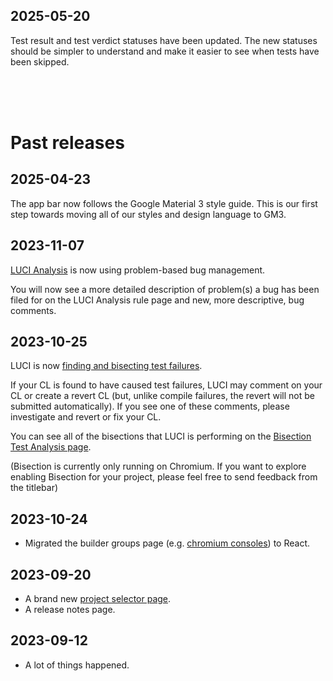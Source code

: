 <!--
The release notes are divided by version tags (e.g. `__RELEASE__: 1`) into
sections.
 * The top section without a tag contains unreleased/unannounced changes. This
   section will not be shown to the users.
 * The section under the first version tag contains the newest changes. Users
   will be notified when there's a new release with a release number greater
   than what they have seen before (stored in local storage).  This section will
   be shown in a notification box.
 * The sections under the second onward version tags contain past changes. These
   sections will not be shown in the notification box, but can be viewed in a
   standalone page.

Instructions:
 * Record features:
   1. Add a feature description to the unreleased section.

 * Create an announcement:
   1. Add a new release tag with a larger release number at the top of the
      unreleased section. (The unreleased section is naturally emptied due
      to the new release tag).
   2. Once a new release section is created, it should not be modified.
      Otherwise users may not be notified of the newly added changes.
   3. Release to prod.

Design decisions:
 * The version number is incremental so we won't repeatedly show the release
   notes after rolling back a release.
 * We do not use the AppEngine version string (i.e. `UI_VERSION`) because
   * there might be releases without user facing features, and
   * it's hard to annotate sections with AppEngine versions since we don't know
     the AppEngine version at coding time.
 * The unreleased section is there to avoid confusion about where to add a
   new feature description. Without it, it's unclear whether a new feature
   description should be added to a newly created section or an existing
   section. If the existing section were released to prod, appending to the
   existing section will fail to announce the feature. If the existing section
   were not released to prod, adding a new section will cause the features in
   the existing section to be silenced. Adding an unreleased section makes
   recording features and creating announcement two separate actions, therefore
   reduces the confusion.

TODO: add a test case to ensure the newer release sections always have larger
release tag numbers.
-->

<!-- Add new changes here. See the instruction above for more details. -->
<!-- __RELEASE__: 7 -->
## 2025-05-20
Test result and test verdict statuses have been updated. The new statuses should
be simpler to understand and make it easier to see when tests have been skipped.

<!-- __RELEASE__: 6 -->
<br/><br/><br/>

# Past releases
## 2025-04-23
The app bar now follows the Google Material 3 style guide.
This is our first step towards moving all of our styles and design language to GM3.
<!-- __RELEASE__: 5 -->
## 2023-11-07
 [LUCI Analysis](https://luci-analysis.appspot.com) is now using problem-based bug management.

 You will now see a more detailed description of problem(s) a bug has been
 filed for on the LUCI Analysis rule page and new, more descriptive, bug comments.

<!-- __RELEASE__: 4 -->
## 2023-10-25
 LUCI is now [finding and bisecting test failures](/ui/p/chromium/bisection/test-analysis).
<!-- __RELEASE__: 3 -->
 If your CL is found to have caused test failures, LUCI may comment on your CL or create a revert CL
(but, unlike compile failures, the revert will not be submitted automatically).  If you see one of these comments, please investigate and revert or fix your CL.

You can see all of the bisections that LUCI is performing on the [Bisection Test Analysis page](/ui/p/chromium/bisection/test-analysis).

(Bisection is currently only running on Chromium.  If you want to explore enabling Bisection for your project, please feel free to send feedback from the titlebar)

<!-- __RELEASE__: 2 -->
## 2023-10-24
 * Migrated the builder groups page (e.g. [chromium consoles](/ui/p/chromium)) to React.

<!-- __RELEASE__: 1 -->
## 2023-09-20
 * A brand new [project selector page](/ui/).
 * A release notes page.

<!-- __RELEASE__: 0 -->
## 2023-09-12
 * A lot of things happened.
